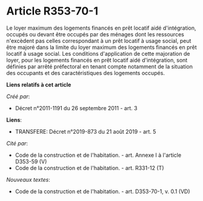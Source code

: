 # Article R353-70-1

Le loyer maximum des logements financés en prêt locatif aidé d'intégration, occupés ou devant être occupés par des ménages
dont les ressources n'excèdent pas celles correspondant à un prêt locatif à usage social, peut être majoré dans la limite du
loyer maximum des logements financés en prêt locatif à usage social. Les conditions d'application de cette majoration de
loyer, pour les logements financés en prêt locatif aidé d'intégration, sont définies par arrêté préfectoral en tenant compte
notamment de la situation des occupants et des caractéristiques des logements occupés.

**Liens relatifs à cet article**

_Créé par_:

  - Décret n°2011-1191 du 26 septembre 2011 - art. 3

**Liens**:

  - TRANSFERE: Décret n°2019-873 du 21 août 2019 - art. 5

_Cité par_:

  - Code de la construction et de l'habitation. - art. Annexe I à l'article D353-59 (V)
  - Code de la construction et de l'habitation. - art. R331-12 (T)

_Nouveaux textes_:

  - Code de la construction et de l'habitation. - art. D353-70-1, v. 0.1 (VD)
